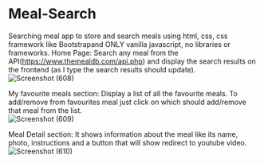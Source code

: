 # Meal-Search
Searching meal app to store and search meals using html, css, css framework like Bootstrapand  ONLY vanilla javascript, no libraries or frameworks.
Home Page:
  Search any meal from the API(https://www.themealdb.com/api.php) and display the search results on the frontend (as I type the search results should update).
  ![Screenshot (608)](https://user-images.githubusercontent.com/55950948/224941737-a9891c3c-ba73-433e-b543-b14c00d309e6.png)

My favourite meals section:
  Display a list of all the favourite meals.
  To add/remove from favourites meal just click on which should add/remove that meal from the list.  
  ![Screenshot (609)](https://user-images.githubusercontent.com/55950948/224941810-0c1db3c7-5c4c-4f7b-a64b-00ac0b321dff.png)

Meal Detail section:
  It shows information about the meal like its name, photo, instructions and a button that will show redirect to youtube video.
  ![Screenshot (610)](https://user-images.githubusercontent.com/55950948/224941917-7f5943df-ac95-4119-904a-40c337a84a5e.png)
